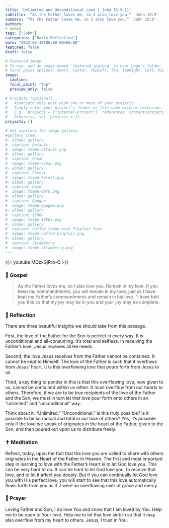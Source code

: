 ```yaml
---
title: 'Unlimited and Unconditional Love | John 15:9-11'
subtitle: '“As the Father loves me, so I also love you.”  John 15:9'
summary: '“As the Father loves me, so I also love you.”  John 15:9'
authors:
- admin
tags: ["John"]
categories: ["Daily Reflection"]
date: "2022-05-19T00:00:00+08:00"
featured: false
draft: false

# Featured image
# To use, add an image named `featured.jpg/png` to your page's folder.
# Focal point options: Smart, Center, TopLeft, Top, TopRight, Left, Right, BottomLeft, Bottom, BottomRight
image:
  caption:
  focal_point: "Top"
  preview_only: false

# Projects (optional).
#   Associate this post with one or more of your projects.
#   Simply enter your project's folder or file name without extension.
#   E.g. `projects = ["internal-project"]` references `content/project/deep-learning/index.md`.
#   Otherwise, set `projects = []`.
projects: []

# Set captions for image gallery.
#gallery_item:
#- album: gallery
#  caption: Default
#  image: theme-default.png
#- album: gallery
#  caption: Ocean
#  image: theme-ocean.png
#- album: gallery
#  caption: Forest
#  image: theme-forest.png
#- album: gallery
#  caption: Dark
#  image: theme-dark.png
#- album: gallery
#  caption: Apogee
#  image: theme-apogee.png
#- album: gallery
#  caption: 1950s
#  image: theme-1950s.png
#- album: gallery
#  caption: Coffee theme with Playfair font
#  image: theme-coffee-playfair.png
#- album: gallery
#  caption: Strawberry
#  image: theme-strawberry.png
---
```


{{< youtube MQzxGjRrp-Q >}}

### :love_letter: Gospel
> As the Father loves me, so I also love you. Remain in my love. If you keep my commandments, you will remain in my love, just as I have kept my Father’s commandments and remain in his love. “I have told you this so that my joy may be in you and your joy may be complete.

### :speech_balloon: Reflection
There are three beautiful insights we should take from this passage.

First, the love of the Father for the Son is perfect in every way.  It is unconditional and all-consuming.  It’s total and selfless.  In receiving the Father’s love, Jesus receives all He needs.  

Second, the love Jesus receives from the Father cannot be contained.  It cannot be kept to Himself.  The love of the Father is such that it overflows from Jesus’ heart.  It is this overflowing love that pours forth from Jesus to us.  

Third, a key thing to ponder in this is that this overflowing love, now given to us, cannot be contained within us either.  It must overflow from our hearts to others.  Therefore, if we are to be true recipients of the love of the Father and the Son, we must in turn let that love pour forth onto others in an “unlimited” and “unconditional” way.

Think about it.  “Unlimited.”  “Unconditional.”  Is this truly possible?  Is it possible to be so radical and total in our love of others?  Yes, it’s possible only if the love we speak of originates in the heart of the Father, given to the Son, and then poured out upon us to distribute freely.  

### :latin_cross: Meditation
Reflect, today, upon the fact that the love you are called to share with others originates in the Heart of the Father in Heaven.  The first and most important step in learning to love with the Father’s Heart is to let God love you.  This can be very hard to do.  It can be hard to let God love you, to receive that love, and to let it affect you deeply.  But if you can continually let God love you with His perfect love, you will start to see that this love automatically flows forth from you as if it were an overflowing river of grace and mercy.

### :pray: Prayer
Loving Father and Son, I do love You and know that I am loved by You.  Help me to be open to Your love. Help me to let that love sink in so that it may also overflow from my heart to others.  Jesus, I trust in You.

